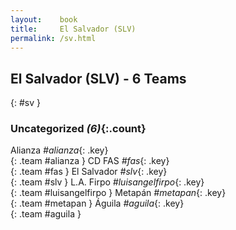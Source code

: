 ```yaml
---
layout:    book
title:     El Salvador (SLV)
permalink: /sv.html
---
```


## El Salvador (SLV) - 6 Teams
{: #sv }





### Uncategorized _(6)_{:.count}

Alianza _#alianza_{: .key} <br>
{: .team #alianza }
CD FAS _#fas_{: .key} <br>
{: .team #fas }
El Salvador _#slv_{: .key} <br>
{: .team #slv }
L.A. Firpo _#luisangelfirpo_{: .key} <br>
{: .team #luisangelfirpo }
Metapán _#metapan_{: .key} <br>
{: .team #metapan }
Águila _#aguila_{: .key} <br>
{: .team #aguila }


 
